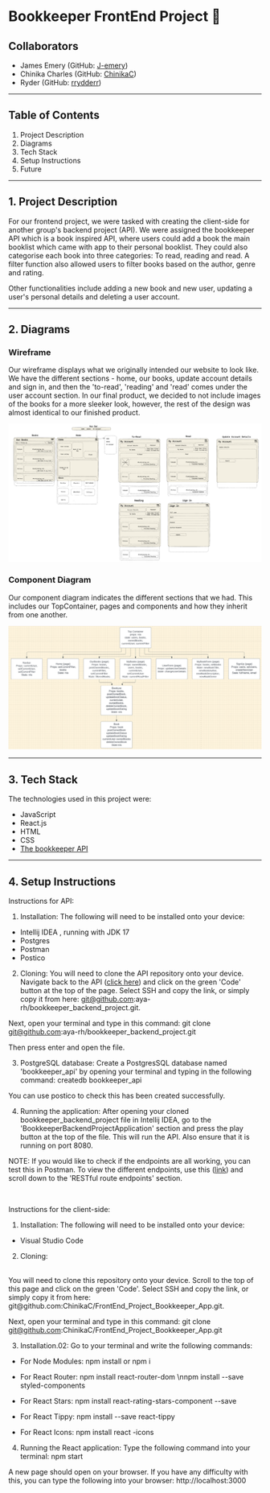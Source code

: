 # Bookkeeper FrontEnd Project 📖

## Collaborators

- James Emery (GitHub: [J-emery](https://github.com/J-emery))
- Chinika Charles (GitHub: [ChinikaC](https://github.com/ChinikaC))
- Ryder (GitHub: [rrydderr](https://github.com/rrydderr))

<hr />

## Table of Contents
1. Project Description
2. Diagrams
3. Tech Stack
4. Setup Instructions
5. Future

<hr />

## 1. Project Description

For our frontend project, we were tasked with creating the client-side for another group's backend project (API). We were assigned the bookkeeper API which is a book inspired API, where users could add a book the main booklist which came with app to their personal booklist. They could also categorise each book into three categories: To read, reading and read. A filter function also allowed users to filter books based on the author, genre and rating. 

Other functionalities include adding a new book and new user, updating a user's personal details and deleting a user account.

<hr />

## 2. Diagrams

### Wireframe

Our wireframe displays what we originally intended our website to look like. We have the different sections - home, our books, update account details and sign in, and then the 'to-read', 'reading' and 'read' comes under the user account section. In our final product, we decided to not include images of the books for a more sleeker look, however, the rest of the design was almost identical to our finished product.

![Wireframe](images/Wireframe.png)

### Component Diagram

Our component diagram indicates the different sections that we had. This includes our TopContainer, pages and components and how they inherit from one another.

![Component Diagram](images/Component.png)

<hr />

## 3. Tech Stack

The technologies used in this project were:
- JavaScript
- React.js
- HTML
- CSS
- [The bookkeeper API](https://github.com/aya-rh/bookkeeper_backend_project)

<hr />

## 4. Setup Instructions

Instructions for API:
1. Installation:
The following will need to be installed onto your device:
- Intellij IDEA , running with JDK 17
- Postgres
- Postman
- Postico

2. Cloning:
You will need to clone the API repository onto your device. Navigate back to the API ([click here](https://github.com/aya-rh/bookkeeper_backend_project)) and click on the green 'Code' button at the top of the page. Select SSH and copy the link, or simply copy it from here: git@github.com:aya-rh/bookkeeper_backend_project.git. 

Next, open your terminal and type in this command:
git clone git@github.com:aya-rh/bookkeeper_backend_project.git

Then press enter and open the file.

3. PostgreSQL database:
Create a PostgresSQL database named 'bookkeeper_api' by opening your terminal and typing in the following command:
createdb bookkeeper_api

You can use postico to check this has been created successfully.

4. Running the application:
After opening your cloned bookkeeper_backend_project file in Intellij IDEA, go to the 'BookkeeperBackendProjectApplication' section and press the play button at the top of the file. This will run the API. Also ensure that it is running on port 8080.

NOTE: If you would like to check if the endpoints are all working, you can test this in Postman. To view the different endpoints, use this ([link](https://github.com/aya-rh/bookkeeper_backend_project)) and scroll down to the 'RESTful route endpoints' section.

 <br />

 Instructions for the client-side:

 1. Installation:
The following will need to be installed onto your device:
- Visual Studio Code

2. Cloning:
<br />
You will need to clone this repository onto your device. Scroll to the top of this page and click on the green 'Code'. Select SSH and copy the link, or simply copy it from here: git@github.com:ChinikaC/FrontEnd_Project_Bookkeeper_App.git. 

Next, open your terminal and type in this command:
git clone git@github.com:ChinikaC/FrontEnd_Project_Bookkeeper_App.git

3. Installation.02:
Go to your terminal and write the following commands:
- For Node Modules: npm install or npm i

- For React Router: npm install react-router-dom \nnpm install --save styled-components

- For React Stars: npm install react-rating-stars-component --save

- For React Tippy: npm install --save react-tippy

- For React Icons: npm install react -icons

4. Running the React application:
Type the following command into your terminal:
npm start

A new page should open on your browser. If you have any difficulty with this, you can type the following into your browser:
http://localhost:3000

